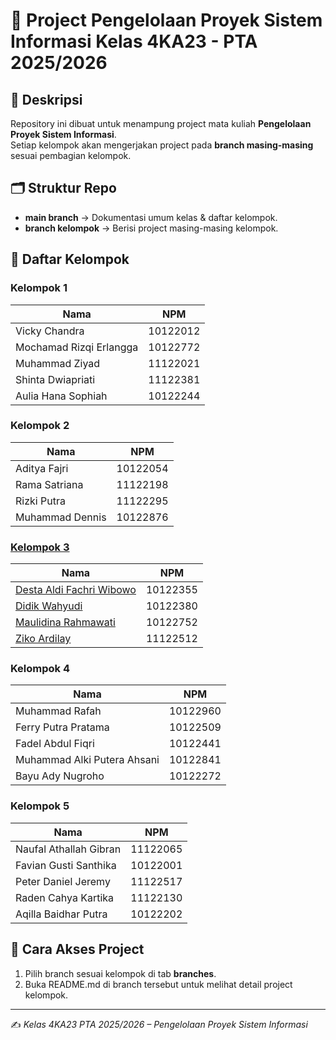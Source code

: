 # 📘 Project Pengelolaan Proyek Sistem Informasi Kelas **4KA23** - PTA 2025/2026  

## 📌 Deskripsi
Repository ini dibuat untuk menampung project mata kuliah **Pengelolaan Proyek Sistem Informasi**.  
Setiap kelompok akan mengerjakan project pada **branch masing-masing** sesuai pembagian kelompok.  

## 🗂️ Struktur Repo
- **main branch** → Dokumentasi umum kelas & daftar kelompok.  
- **branch kelompok** → Berisi project masing-masing kelompok.  

## 👥 Daftar Kelompok
### Kelompok 1
| Nama | NPM |
|------|--------------|
| Vicky Chandra | 10122012 |
| Mochamad Rizqi Erlangga | 10122772 |
| ⁠Muhammad Ziyad | 11122021 |
| Shinta Dwiapriati | 11122381 |
| Aulia Hana Sophiah | 10122244 |

### Kelompok 2
| Nama | NPM |
|------|--------------|
| Aditya Fajri | 10122054 |
| ⁠Rama Satriana | 11122198 |
| ⁠Rizki Putra | 11122295 |
| Muhammad Dennis | 10122876 |

### [Kelompok 3](https://github.com/aditdit11/4KA23-PTA2526/tree/Kelompok-3)
| Nama | NPM |
|------|--------------|
| [Desta Aldi Fachri Wibowo](https://github.com/sickpeoples) | 10122355 |
| [Didik Wahyudi](https://github.com/zysyper) | 10122380 |
| [Maulidina Rahmawati](https://github.com/maaulidna) | 10122752 |
| [Ziko Ardilay](https://github.com/zikoard) | 11122512 |

### Kelompok 4
| Nama | NPM |
|------|--------------|
| Muhammad Rafah | 10122960 |
| Ferry Putra Pratama | 10122509 |
| Fadel Abdul Fiqri | 10122441 |
| Muhammad Alki Putera Ahsani | 10122841 |
| Bayu Ady Nugroho | 10122272 |

### Kelompok 5
| Nama | NPM |
|------|--------------|
| ⁠Naufal Athallah Gibran | 11122065 |
| Favian Gusti Santhika | 10122001 |
| ⁠Peter Daniel Jeremy | 11122517 |
| Raden Cahya Kartika | 11122130 |
| Aqilla Baidhar Putra | 10122202 |  

## 🚀 Cara Akses Project
1. Pilih branch sesuai kelompok di tab **branches**.  
2. Buka README.md di branch tersebut untuk melihat detail project kelompok.  

---

✍️ *Kelas 4KA23 PTA 2025/2026 – Pengelolaan Proyek Sistem Informasi*

